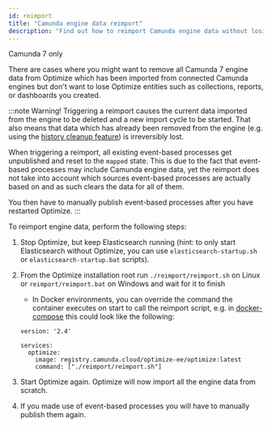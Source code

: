 ```yaml
---
id: reimport
title: "Camunda engine data reimport"
description: "Find out how to reimport Camunda engine data without losing your reports and dashboards."
---
```


<span class="badge badge--platform">Camunda 7 only</span>

There are cases where you might want to remove all Camunda 7 engine data from Optimize which has been imported from connected Camunda engines but don't want to lose Optimize entities such as collections, reports, or dashboards you created.

:::note Warning!
Triggering a reimport causes the current data imported from the engine to be deleted and a new import cycle to be started. That also means that data which has already been removed from the engine (e.g. using the [history cleanup feature](https://docs.camunda.org/manual/latest/user-guide/process-engine/history/#history-cleanup)) is irreversibly lost.

When triggering a reimport, all existing event-based processes get unpublished and reset to the `mapped` state. This is due to the fact that event-based processes may include Camunda engine data, yet the reimport does not take into account which sources event-based processes are actually based on and as such clears the data for all of them.

You then have to manually publish event-based processes after you have restarted Optimize.
:::

To reimport engine data, perform the following
steps:

1. Stop Optimize, but keep Elasticsearch running (hint: to only start Elasticsearch without Optimize, you can use `elasticsearch-startup.sh` or `elasticsearch-startup.bat` scripts).
2. From the Optimize installation root run `./reimport/reimport.sh` on Linux or `reimport/reimport.bat` on Windows and wait for it to finish

   - In Docker environments, you can override the command the container executes on start to call the reimport script, e.g. in [docker-compose](https://docs.docker.com/compose/) this could look like the following:

   ```
   version: '2.4'

   services:
     optimize:
       image: registry.camunda.cloud/optimize-ee/optimize:latest
       command: ["./reimport/reimport.sh"]
   ```

3. Start Optimize again. Optimize will now import all the engine data from scratch.
4. If you made use of event-based processes you will have to manually publish them again.
